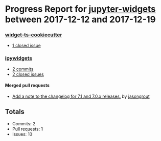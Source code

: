 # Progress Report for [jupyter-widgets](https://github.com/jupyter-widgets) between 2017-12-12 and 2017-12-19

### [widget-ts-cookiecutter](https://github.com/jupyter-widgets/widget-ts-cookiecutter)
-  [1 closed issue](https://github.com/jupyter-widgets/widget-ts-cookiecutter/issues?utf8=%E2%9C%93&q=is%3Aissue%20closed%3A2017-12-12..2017-12-19)

### [ipywidgets](https://github.com/jupyter-widgets/ipywidgets)
-  [2 commits](https://github.com/jupyter-widgets/ipywidgets/compare/master@%7B1513065600%7D...master@%7B1513670400%7D)
-  [2 closed issues](https://github.com/jupyter-widgets/ipywidgets/issues?utf8=%E2%9C%93&q=is%3Aissue%20closed%3A2017-12-12..2017-12-19)

#### Merged pull requests
- [Add a note to the changelog for 7.1 and 7.0.x releases.](https://github.com/jupyter-widgets/ipywidgets/pull/1879) by [jasongrout](https://github.com/jasongrout)

## Totals
- Commits: 2
- Pull requests: 1
- Issues: 10
